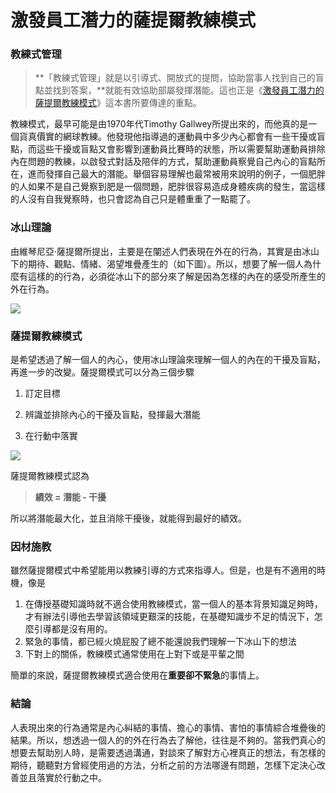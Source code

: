 # 激發員工潛力的薩提爾教練模式

### **教練式管理**

> **「教練式管理」就是以引導式、開放式的提問，協助當事人找到自己的盲點並找到答案，**就能有效協助部屬發揮潛能。這也正是《[激發員工潛力的薩提爾教練模式](http://www.books.com.tw/products/0010694726)》這本書所要傳達的重點。

教練模式，最早可能是由1970年代Timothy Gallwey所提出來的，而他真的是一個貨真價實的網球教練。他發現他指導過的運動員中多少內心都會有一些干擾或盲點，而這些干擾或盲點又會影響到運動員比賽時的狀態，所以需要幫助運動員排除內在問題的教練，以啟發式對話及陪伴的方式，幫助運動員察覺自己內心的盲點所在，進而發揮自己最大的潛能。舉個容易理解也最常被用來說明的例子，一個肥胖的人如果不是自己覺察到肥是一個問題，肥胖很容易造成身體疾病的發生，當這樣的人沒有自我覺察時，也只會認為自己只是體重重了一點罷了。

### **冰山理論**

由維琴尼亞‧薩提爾所提出，主要是在闡述人們表現在外在的行為，其實是由冰山下的期待、觀點、情緒、渴望堆疊產生的（如下圖）。所以，想要了解一個人為什麼有這樣的的行為，必須從冰山下的部分來了解是因為怎樣的內在的感受所產生的外在行為。

![](https://dotblogsfile.blob.core.windows.net/user/jamis/7d0b4c9a-313b-4ff7-ad0a-94ed2b9691a8/1593274505.jpg)

### **薩提爾教練模式**

是希望透過了解一個人的內心，使用冰山理論來理解一個人的內在的干擾及盲點，再進一步的改變。薩提爾模式可以分為三個步驟

1. 訂定目標

2. 辨識並排除內心的干擾及盲點，發揮最大潛能

3. 在行動中落實

![](https://dotblogsfile.blob.core.windows.net/user/jamis/7d0b4c9a-313b-4ff7-ad0a-94ed2b9691a8/1593274510.jpg)

薩提爾教練模式認為

> **績效 = 潛能 - 干擾**

所以將潛能最大化，並且消除干擾後，就能得到最好的績效。

### **因材施教**

雖然薩提爾模式中希望能用以教練引導的方式來指導人。但是，也是有不適用的時機，像是

1. 在傳授基礎知識時就不適合使用教練模式，當一個人的基本背景知識足夠時，才有辦法引導他去學習該領域更艱深的技能，在基礎知識步不足的情況下，怎麼引導都是沒有用的。
2. 緊急的事情，都已經火燒屁股了總不能還說我們理解一下冰山下的想法
3. 下對上的關係，教練模式通常使用在上對下或是平輩之間

簡單的來說，薩提爾教練模式適合使用在**重要卻不緊急**的事情上。

### **結論**

 人表現出來的行為通常是內心糾結的事情、擔心的事情、害怕的事情綜合堆疊後的結果。所以，想透過一個人的的外在行為去了解他，往往是不夠的。當我們真心的想要去幫助別人時，是需要透過溝通，對談來了解對方心裡真正的想法，有怎樣的期待，聽聽對方曾經使用過的方法，分析之前的方法哪邊有問題，怎樣下定決心改善並且落實於行動之中。
